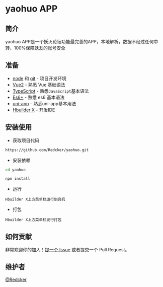 <h1>yaohuo APP</h1>
</div>

## 简介

 yaohuo APP是一个妖火论坛功能最完善的APP，本地解析，数据不经过任何中转，100%保障妖友的账号安全


## 准备

- [node](http://nodejs.org/) 和 [git](https://git-scm.com/) - 项目开发环境
- [Vue2](https://v2.vuejs.org/) - 熟悉 Vue 基础语法
- [TypeScript](https://www.javascript.com/) - 熟悉`JavaScript`基本语法
- [Es6+](http://es6.ruanyifeng.com/) - 熟悉 es6 基本语法
- [uni-app](https://uni-app.dcloud.net.cn/) - 熟悉uni-app基本用法
- [Hbuilder X](https://www.dcloud.io/hbuilderx.html) - 开发IDE

## 安装使用

- 获取项目代码

```bash
https://github.com/Redcker/yaohuo.git
```

- 安装依赖

```bash
cd yaohuo

npm install

```

- 运行

`Hbuilder X上方菜单栏运行到真机`

- 打包

`Hbuilder X上方菜单栏发行打包`

## 如何贡献

非常欢迎你的加入！[提一个 Issue](https://github.com/Redcker/yaohuo/issues) 或者提交一个 Pull Request。


## 维护者

[@Redcker](https://github.com/Redcker)